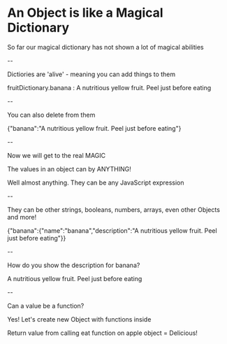 # An Object is like a Magical Dictionary

So far our magical dictionary has not shown a lot of magical abilities

--

Dictiories are 'alive' - meaning you can add things to them

fruitDictionary.banana : A nutritious yellow fruit. Peel just before eating

--

You can also delete from them

{"banana":"A nutritious yellow fruit. Peel just before eating"}

--

Now we will get to the real MAGIC

The values in an object can by ANYTHING!

Well almost anything. They can be any JavaScript expression

-- 

They can be other strings, booleans, numbers, arrays, even other Objects and more!

{"banana":{"name":"banana","description":"A nutritious yellow fruit. Peel just before eating"}}

-- 

How do you show the description for banana?

A nutritious yellow fruit. Peel just before eating

-- 

Can a value be a function?

Yes! Let's create new Object with functions inside

Return value from calling eat function on apple object = Delicious!
